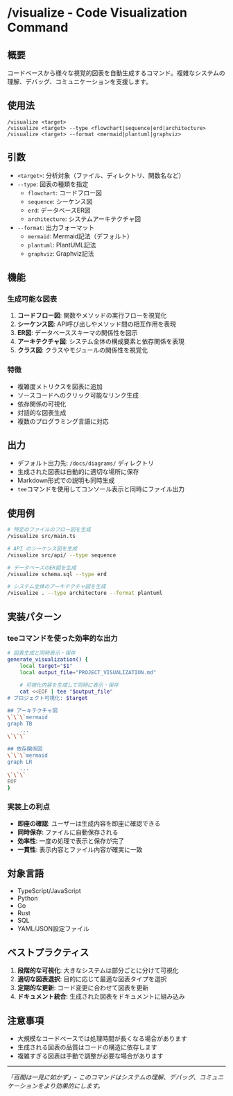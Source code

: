 # /visualize - Code Visualization Command

## 概要

コードベースから様々な視覚的図表を自動生成するコマンド。複雑なシステムの理解、デバッグ、コミュニケーションを支援します。

## 使用法

```
/visualize <target>
/visualize <target> --type <flowchart|sequence|erd|architecture>
/visualize <target> --format <mermaid|plantuml|graphviz>
```

## 引数

- `<target>`: 分析対象（ファイル、ディレクトリ、関数名など）
- `--type`: 図表の種類を指定
  - `flowchart`: コードフロー図
  - `sequence`: シーケンス図
  - `erd`: データベースER図
  - `architecture`: システムアーキテクチャ図
- `--format`: 出力フォーマット
  - `mermaid`: Mermaid記法（デフォルト）
  - `plantuml`: PlantUML記法
  - `graphviz`: Graphviz記法

## 機能

### 生成可能な図表
1. **コードフロー図**: 関数やメソッドの実行フローを視覚化
2. **シーケンス図**: API呼び出しやメソッド間の相互作用を表現
3. **ER図**: データベーススキーマの関係性を図示
4. **アーキテクチャ図**: システム全体の構成要素と依存関係を表現
5. **クラス図**: クラスやモジュールの関係性を視覚化

### 特徴
- 複雑度メトリクスを図表に追加
- ソースコードへのクリック可能なリンク生成
- 依存関係の可視化
- 対話的な図表生成
- 複数のプログラミング言語に対応

## 出力

- デフォルト出力先: `/docs/diagrams/` ディレクトリ
- 生成された図表は自動的に適切な場所に保存
- Markdown形式での説明も同時生成
- `tee`コマンドを使用してコンソール表示と同時にファイル出力

## 使用例

```bash
# 特定のファイルのフロー図を生成
/visualize src/main.ts

# API のシーケンス図を生成
/visualize src/api/ --type sequence

# データベースのER図を生成
/visualize schema.sql --type erd

# システム全体のアーキテクチャ図を生成
/visualize . --type architecture --format plantuml
```

## 実装パターン

### teeコマンドを使った効率的な出力

```bash
# 図表生成と同時表示・保存
generate_visualization() {
    local target="$1"
    local output_file="PROJECT_VISUALIZATION.md"
    
    # 可視化内容を生成して同時に表示・保存
    cat <<EOF | tee "$output_file"
# プロジェクト可視化: $target

## アーキテクチャ図
\`\`\`mermaid
graph TB
    ...
\`\`\`

## 依存関係図
\`\`\`mermaid
graph LR
    ...
\`\`\`
EOF
}
```

### 実装上の利点

- **即座の確認**: ユーザーは生成内容を即座に確認できる
- **同時保存**: ファイルに自動保存される
- **効率性**: 一度の処理で表示と保存が完了
- **一貫性**: 表示内容とファイル内容が確実に一致

## 対象言語

- TypeScript/JavaScript
- Python
- Go
- Rust
- SQL
- YAML/JSON設定ファイル

## ベストプラクティス

1. **段階的な可視化**: 大きなシステムは部分ごとに分けて可視化
2. **適切な図表選択**: 目的に応じて最適な図表タイプを選択
3. **定期的な更新**: コード変更に合わせて図表を更新
4. **ドキュメント統合**: 生成された図表をドキュメントに組み込み

## 注意事項

- 大規模なコードベースでは処理時間が長くなる場合があります
- 生成される図表の品質はコードの構造に依存します
- 複雑すぎる図表は手動で調整が必要な場合があります

---

*「百聞は一見に如かず」- このコマンドはシステムの理解、デバッグ、コミュニケーションをより効果的にします。*
